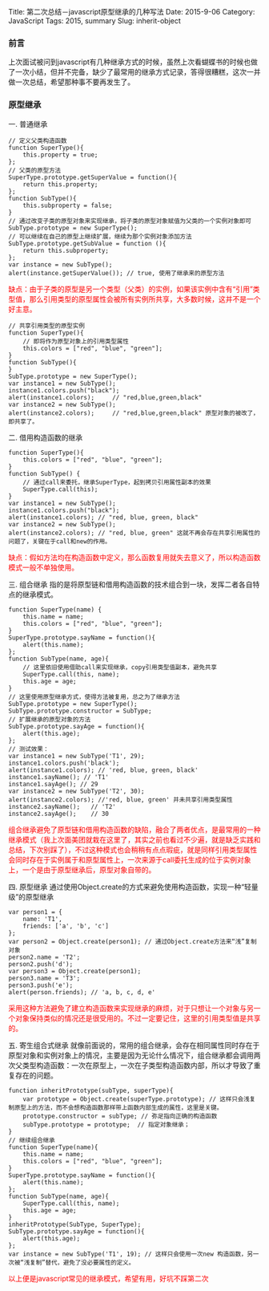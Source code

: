 Title: 第二次总结－javascript原型继承的几种写法
Date: 2015-9-06
Category: JavaScript
Tags: 2015, summary
Slug: inherit-object

### 前言
上次面试被问到javascript有几种继承方式的时候，虽然上次看蝴蝶书的时候也做了一次小结，但并不完备，缺少了最常用的继承方式记录，答得很糟糕，这次一并做一次总结，希望那种事不要再发生了。

### 原型继承
一. 普通继承
```
// 定义父类构造函数
function SuperType(){
	this.property = true;
};
// 父类的原型方法
SuperType.prototype.getSuperValue = function(){
	return this.property;
};
function SubType(){
	this.subproperty = false;
}
// 通过改变子类的原型对象来实现继承，将子类的原型对象赋值为父类的一个实例对象即可
SubType.prototype = new SuperType();
// 可以继续在自己的原型上继续扩展，继续为那个实例对象添加方法
SubType.prototype.getSubValue = function (){
	return this.subproperty;
};
var instance = new SubType();
alert(instance.getSuperValue()); // true, 使用了继承来的原型方法
```
<p style="color: red">缺点：由于子类的原型是另一个类型（父类）的实例，如果该实例中含有“引用”类型值，那么引用类型的原型属性会被所有实例所共享，大多数时候，这并不是一个好主意。</p>

```
// 共享引用类型的原型实例
function SuperType(){
	// 即将作为原型对象上的引用类型属性
	this.colors = ["red", "blue", "green"];
}
function SubType(){
}
SubType.prototype = new SuperType();
var instance1 = new SubType();
instance1.colors.push("black");
alert(instance1.colors);     // "red,blue,green,black"
var instance2 = new SubType();
alert(instance2.colors);     // "red,blue,green,black" 原型对象的被改了，即共享了。
```

二. 借用构造函数的继承
```
function SuperType(){
	this.colors = ["red", "blue", "green"];
}
function SubType() {
	// 通过call来委托，继承SuperType，起到拷贝引用属性副本的效果
    SuperType.call(this);
}
var instance1 = new SubType();
instance1.colors.push("black");
alert(instance1.colors); // "red, blue, green, black"
var instance2 = new SubType();
alert(instance2.colors); // "red, blue, green" 这就不再会存在共享引用属性的问题了，关键在于call和new的作用。
```
<p style="color: red;">缺点：假如方法均在构造函数中定义，那么函数复用就失去意义了，所以构造函数模式一般不单独使用。</p>

三. 组合继承
指的是将原型链和借用构造函数的技术组合到一块，发挥二者各自特点的继承模式。
```
function SuperType(name) {
	this.name = name;
    this.colors = ["red", "blue", "green"];
}
SuperType.prototype.sayName = function(){
	alert(this.name);
};
function SubType(name, age){
	// 这里依旧使用借助call来实现继承，copy引用类型值副本，避免共享
    SuperType.call(this, name);
    this.age = age;
}
// 这里使用原型继承方式，使得方法被复用，总之为了继承方法
SubType.prototype = new SuperType();
SubType.prototype.constructor = SubType;
// 扩展继承的原型对象的方法
SubType.prototype.sayAge = function(){
	alert(this.age);
};
// 测试效果：
var instance1 = new SubType('T1', 29);
instance1.colors.push('black');
alert(instance1.colors); // 'red, blue, green, black'
instance1.sayName(); // 'T1'
instance1.sayAge(); // 29
var instance2 = new SubType('T2', 30);
alert(instance2.colors); //'red, blue, green' 并未共享引用类型属性
instance2.sayName();   // 'T2'
instance2.sayAge();	   // 30
```
<p style="color: red;">组合继承避免了原型链和借用构造函数的缺陷，融合了两者优点，是最常用的一种继承模式（我上次面美团就栽在这里了，其实之前也看过不少遍，就是缺乏实践和总结，下次别踩了），不过这种模式也会稍稍有点点瑕疵，就是同样引用类型属性会同时存在于实例属于和原型属性上，一次来源于call委托生成的位于实例对象上，一个是由于原型继承后，原型对象自带的。</p>

四. 原型继承
通过使用Object.create的方式来避免使用构造函数，实现一种“轻量级”的原型继承
```
var person1 = {
	name: 'T1',
    friends: ['a', 'b', 'c']
};
var person2 = Object.create(person1); // 通过Object.create方法来“浅”复制对象
person2.name = 'T2';
person2.push('d');
var person3 = Object.create(person1);
person3.name = 'T3';
person3.push('e');
alert(person.friends); // 'a, b, c, d, e'
```
<p style="color: red">采用这种方法避免了建立构造函数来实现继承的麻烦，对于只想让一个对象与另一个对象保持类似的情况还是很受用的。不过一定要记住，这里的引用类型值是共享的。</p>

五. 寄生组合式继承
就像前面说的，常用的组合继承，会存在相同属性同时存在于原型对象和实例对象上的情况，主要是因为无论什么情况下，组合继承都会调用两次父类型构造函数：一次在原型上，一次在子类型构造函数内部，所以才导致了重复存在的问题。
```
function inheritPrototype(subType, superType){
	var prototype = Object.create(superType.prototype); // 这样只会浅复制原型上的方法，而不会想构造函数那样带上函数内部生成的属性，这里是关键。
    prototype.constructor = subType; // 弥足指向正确的构造函数
    subType.prototype = prototype;  // 指定对象继承；
}
// 继续组合继承
function SuperType(name){
	this.name = name;
    this.colors = ["red", "blue", "green"];
}
SuperType.prototype.sayName = function(){
	alert(this.name);
};
function SubType(name, age){
	SuperType.call(this, name);
    this.age = age;
}
inheritPrototype(SubType, SuperType);
SubType.prototype.sayAge = function(){
	alert(this.age);
};
var instance = new SubType('T1', 19); // 这样只会使用一次new 构造函数，另一次被“浅复制”替代，避免了没必要属性的定义。
```

<p style="color: red;">以上便是javascript常见的继承模式，希望有用，好坑不踩第二次</p>
